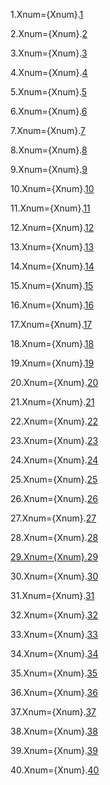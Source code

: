 1.Xnum={Xnum}.<a href="#2.1.Sec" class="xref">1</a>

2.Xnum={Xnum}.<a href="#2.2.Sec" class="xref">2</a>

3.Xnum={Xnum}.<a href="#2.3.Sec" class="xref">3</a>

4.Xnum={Xnum}.<a href="#2.4.Sec" class="xref">4</a>

5.Xnum={Xnum}.<a href="#2.5.Sec" class="xref">5</a>

6.Xnum={Xnum}.<a href="#2.6.Sec" class="xref">6</a>

7.Xnum={Xnum}.<a href="#2.7.Sec" class="xref">7</a>

8.Xnum={Xnum}.<a href="#2.8.Sec" class="xref">8</a>

9.Xnum={Xnum}.<a href="#2.9.Sec" class="xref">9</a>

10.Xnum={Xnum}.<a href="#2.10.Sec" class="xref">10</a>

11.Xnum={Xnum}.<a href="#2.11.Sec" class="xref">11</a>

12.Xnum={Xnum}.<a href="#2.12.Sec" class="xref">12</a>

13.Xnum={Xnum}.<a href="#2.13.Sec" class="xref">13</a>

14.Xnum={Xnum}.<a href="#2.14.Sec" class="xref">14</a>

15.Xnum={Xnum}.<a href="#2.15.Sec" class="xref">15</a>

16.Xnum={Xnum}.<a href="#2.16.Sec" class="xref">16</a>

17.Xnum={Xnum}.<a href="#2.17.Sec" class="xref">17</a>

18.Xnum={Xnum}.<a href="#2.18.Sec" class="xref">18</a>

19.Xnum={Xnum}.<a href="#2.19.Sec" class="xref">19</a>

20.Xnum={Xnum}.<a href="#2.20.Sec" class="xref">20</a>

21.Xnum={Xnum}.<a href="#2.21.Sec" class="xref">21</a>

22.Xnum={Xnum}.<a href="#2.22.Sec" class="xref">22</a>

23.Xnum={Xnum}.<a href="#2.23.Sec" class="xref">23</a>

24.Xnum={Xnum}.<a href="#2.24.Sec" class="xref">24</a>

25.Xnum={Xnum}.<a href="#2.25.Sec" class="xref">25</a>

26.Xnum={Xnum}.<a href="#2.26.Sec" class="xref">26</a>

27.Xnum={Xnum}.<a href="#2.27.Sec" class="xref">27</a>

28.Xnum={Xnum}.<a href="#2.28.Sec" class="xref">28
 
29.Xnum={Xnum}.<a href="#2.29.Sec" class="xref">29</a>

30.Xnum={Xnum}.<a href="#2.30.Sec" class="xref">30</a>

31.Xnum={Xnum}.<a href="#2.31.Sec" class="xref">31</a>

32.Xnum={Xnum}.<a href="#2.32.Sec" class="xref">32</a>

33.Xnum={Xnum}.<a href="#2.33.Sec" class="xref">33</a>

34.Xnum={Xnum}.<a href="#2.34.Sec" class="xref">34</a>

35.Xnum={Xnum}.<a href="#2.35.Sec" class="xref">35</a>

36.Xnum={Xnum}.<a href="#2.36.Sec" class="xref">36</a>

37.Xnum={Xnum}.<a href="#2.37.Sec" class="xref">37</a>

38.Xnum={Xnum}.<a href="#2.38.Sec" class="xref">38</a>

39.Xnum={Xnum}.<a href="#2.39.Sec" class="xref">39</a>

40.Xnum={Xnum}.<a href="#2.40.Sec" class="xref">40</a>
